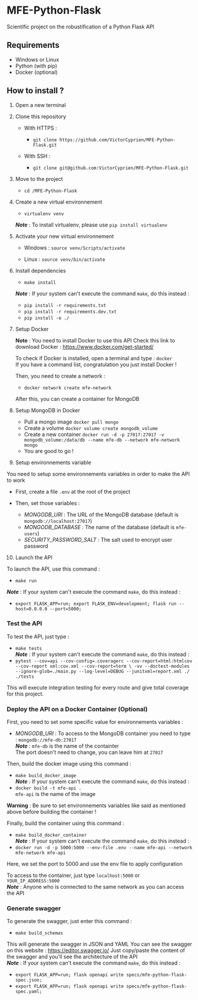 # MFE-Python-Flask

Scientific project on the robustification of a Python Flask API

## Requirements

- Windows or Linux
- Python (with pip)
- Docker (optional)

## How to install ?

1. Open a new terminal
2. Clone this repository
    
    - With HTTPS :
        - `git clone https://github.com/VictorCyprien/MFE-Python-Flask.git`

    - With SSH :
        - `git clone git@github.com:VictorCyprien/MFE-Python-Flask.git`

3. Move to the project

    - `cd /MFE-Python-Flask`


4. Create a new virtual environnement

    - `virtualenv venv`
    
    ___Note___ : To install virtualenv, please use `pip install virtualenv`

5. Activate your new virtual environnement

    - Windows : `source venv/Scripts/activate`

    - Linux : `source venv/bin/activate`

6. Install dependencies

    - `make install`
    
    ___Note___ : If your system can't execute the command `make`, do this instead :
    - `pip install -r requirements.txt`
    - `pip install -r requirements.dev.txt`
    - `pip install -e ./`
        
7. Setup Docker

    __Note__ : You need to install Docker to use this API
    Check this link to download Docker : https://www.docker.com/get-started/

    To check if Docker is installed, open a terminal and type : `docker`<br>
    If you have a command list, congratulation you just install Docker !

    Then, you need to create a network :
    - `docker network create mfe-network`

    After this, you can create a container for MongoDB

8. Setup MongoDB in Docker

    - Pull a mongo image `docker pull mongo`
    - Create a volume `docker volume create mongodb_volume`
    - Create a new container `docker run -d -p 27017:27017 -v mongodb_volume:/data/db --name mfe-db --network mfe-network mongo`
    - You are good to go !

9. Setup environnements variable

You need to setup some environnements variables in order to make the API to work<br>
- First, create a file `.env` at the root of the project<br>
- Then, set those variables :<br>

    - _MONGODB_URI_ : The URL of the MongoDB database (default is `mongodb://localhost:27017`)
    - _MONGODB_DATABASE_ : The name of the database (default is `mfe-users`)
    - _SECURITY_PASSWORD_SALT_ : The salt used to encrypt user password

10. Launch the API

To launch the API, use this command :
- `make run`

___Note___ : If your system can't execute the command `make`, do this instead :
- `export FLASK_APP=run; export FLASK_ENV=development; flask run --host=0.0.0.0 --port=5000;`

### Test the API

To test the API, just type :
- `make tests`<br>
___Note___ : If your system can't execute the command `make`, do this instead :
- `pytest --cov=api --cov-config=.coveragerc --cov-report=html:htmlcov --cov-report xml:cov.xml --cov-report=term \
		-vv --doctest-modules --ignore-glob=./main.py --log-level=DEBUG --junitxml=report.xml ./ ./tests`

This will execute integration testing for every route and give total coverage for this project.


### Deploy the API on a Docker Container __(Optional)__

First, you need to set some specific value for environnements variables :
- _MONGODB_URI_ : To access to the MongoDB container you need to type : `mongodb://mfe-db:27017`<br>
___Note___ : `mfe-db` is the name of the containter<br>
The port doesn't need to change, you can leave him at `27017`

Then, build the docker image using this command :
- `make build_docker_image`<br>
___Note___ : If your system can't execute the command `make`, do this instead :
- `docker build -t mfe-api .`<br>
`mfe-api` is the name of the image

__Warning__ : Be sure to set environnements variables like said as mentioned above before building the container !

Finally, build the container using this command :
- `make build_docker_container`<br>
___Note___ : If your system can't execute the command `make`, do this instead :
- `docker run -d -p 5000:5000 --env-file .env --name mfe-api --network mfe-network mfe-api`

Here, we set the port to 5000 and use the env file to apply configuration

To access to the container, just type `localhost:5000` or `YOUR_IP_ADDRESS:5000`<br>
___Note___ : Anyone who is connected to the same network as you can access the API

### Generate swagger

To generate the swagger, just enter this command :
- `make build_schemas`

This will generate the swagger in JSON and YAML
You can see the swagger on this website : https://editor.swagger.io/
Just copy/paste the content of the swagger and you'll see the architecture of the API<br>
___Note___ : If your system can't execute the command `make`, do this instead :
- `export FLASK_APP=run; flask openapi write specs/mfe-python-flask-spec.json;`
- `export FLASK_APP=run; flask openapi write specs/mfe-python-flask-spec.yaml;`

